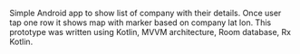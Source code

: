 Simple Android app to show list of company with their details. 
Once user tap one row it shows map with marker based on company lat lon.
This prototype was written using Kotlin, MVVM architecture, Room database, Rx Kotlin.
